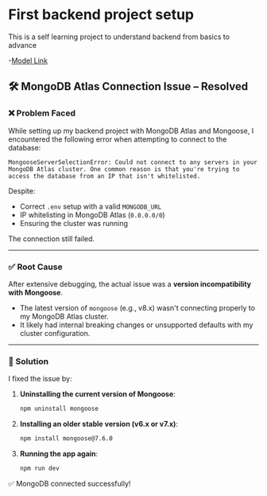 # First backend project setup 

This is a self learning project to understand backend from basics to advance

-[Model Link](https://app.eraser.io/workspace/YtPqZ1VogxGy1jzIDkzj)

## 🛠️ MongoDB Atlas Connection Issue – Resolved

### ❌ Problem Faced

While setting up my backend project with MongoDB Atlas and Mongoose, I encountered the following error when attempting to connect to the database:

`MongooseServerSelectionError: Could not connect to any servers in your MongoDB Atlas cluster.
One common reason is that you're trying to access the database from an IP that isn't whitelisted.`


Despite:
- Correct `.env` setup with a valid `MONGODB_URL`
- IP whitelisting in MongoDB Atlas (`0.0.0.0/0`)
- Ensuring the cluster was running

The connection still failed.

---

### ✅ Root Cause

After extensive debugging, the actual issue was a **version incompatibility with Mongoose**.

- The latest version of `mongoose` (e.g., v8.x) wasn't connecting properly to my MongoDB Atlas cluster.
- It likely had internal breaking changes or unsupported defaults with my cluster configuration.

---

### 🧪 Solution

I fixed the issue by:

1. **Uninstalling the current version of Mongoose**:
   ```bash
   npm uninstall mongoose
2. **Installing an older stable version (v6.x or v7.x)**:
   ```bash
   npm install mongoose@7.6.0
3. **Running the app again**:
   ```bash
   npm run dev
   
✅ MongoDB connected successfully!

